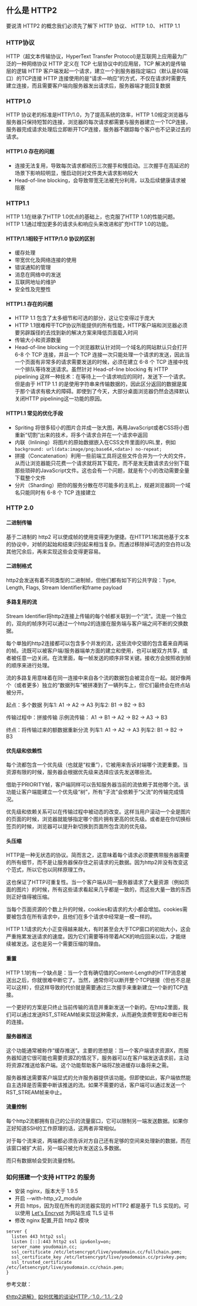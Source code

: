## 什么是 HTTP2

要说清 HTTP2 的概念我们必须先了解下 HTTP 协议、 HTTP 1.0、 HTTP 1.1

### HTTP协议

HTTP（超文本传输协议，HyperText Transfer Protocol)是互联网上应用最为广泛的一种网络协议
HTTP 定义在 TCP 七层协议中的应用层，TCP 解决的是传输层的逻辑
HTTP 客户端发起一个请求，建立一个到服务器指定端口（默认是80端口）的TCP连接
HTTP 连接使用的是“请求—响应”的方式，不仅在请求时需要先建立连接，而且需要客户端向服务器发出请求后，服务器端才能回复数据

### HTTP1.0

HTTP 协议老的标准是HTTP/1.0，为了提高系统的效率，HTTP 1.0规定浏览器与服务器只保持短暂的连接，浏览器的每次请求都需要与服务器建立一个TCP连接，服务器完成请求处理后立即断开TCP连接，服务器不跟踪每个客户也不记录过去的请求。

#### HTTP1.0 存在的问题

- 连接无法复用，导致每次请求都经历三次握手和慢启动。三次握手在高延迟的场景下影响较明显，慢启动则对文件类大请求影响较大
- Head-of-line blocking，会导致带宽无法被充分利用，以及后续健康请求被阻塞

### HTTP1.1

HTTP 1.1在继承了HTTP 1.0优点的基础上，也克服了HTTP 1.0的性能问题。HTTP 1.1通过增加更多的请求头和响应头来改进和扩充HTTP 1.0的功能。

#### HTTP/1.1相较于 HTTP/1.0 协议的区别

- 缓存处理
- 带宽优化及网络连接的使用
- 错误通知的管理
- 消息在网络中的发送
- 互联网地址的维护
- 安全性及完整性

#### HTTP1.1 存在的问题

- HTTP 1.1 包含了太多细节和可选的部分，这让它变得过于庞大
- HTTP 1.1很难榨干TCP协议所能提供的所有性能，HTTP客户端和浏览器必须要另辟蹊径的去找到新的解决方案来降低页面载入时间
- 传输大小和资源数量
- Head-of-line blocking 一个浏览器默认针对同一个域名的网站默认只会打开 6-8 个 TCP 连接，并且一个 TCP 连接一次只能处理一个请求的发送，因此当一个页面有非常多的请求需要发送的时候，必须在建立 6-8 个 TCP 连接中找一个排队等待发送请求。虽然针对 Head-of-line blocking 有 HTTP pipelining 这样一种技术：在等待上一个请求响应的同时，发送下一个请求。但是由于 HTTP 1.1 的是使用字符串来传输数据的，因此区分返回的数据是属于那个请求有极大的障碍。即使到了今天，大部分桌面浏览器仍然会选择默认关闭HTTP pipelining这一功能的原因。

#### HTTP1.1 常见的优化手段

- Spriting 将很多较小的图片合并成一张大图，再用JavaScript或者CSS将小图重新“切割”出来的技术，将多个请求合并在一个请求中返回
- 内联（Inlining）将图片的原始数据嵌入在CSS文件里面的URL里，例如 `background: url(data:image/png;base64,<data>) no-repeat;`
- 拼接（Concatenation）利用一些前端工具将这些文件合并为一个大的文件，从而让浏览器能只花费一个请求就将其下载完，而不是发无数请求去分别下载那些琐碎的JavaScript文件。这也会有一个问题，就是有个小的改动需要全量下载整个文件
- 分片（Sharding）把你的服务分散在尽可能多的主机上，规避浏览器同一个域名只能同时有 6-8 个 TCP 连接建立

### HTTP 2.0

#### 二进制传输

基于二进制的 http2 可以使成帧的使用变得更为便捷。在HTTP1.1和其他基于文本的协议中，对帧的起始和结束识别起来相当复杂。而通过移除掉可选的空白符以及其他冗余后，再来实现这些会变得更容易。

#### 二进制格式

http2会发送有着不同类型的二进制帧，但他们都有如下的公共字段：Type, Length, Flags, Stream Identifier和frame payload

#### 多路复用的流

Stream Identifier将http2连接上传输的每个帧都关联到一个“流”。流是一个独立的，双向的帧序列可以通过一个http2的连接在服务端与客户端之间不断的交换数据。

每个单独的http2连接都可以包含多个并发的流，这些流中交错的包含着来自两端的帧。流既可以被客户端/服务器端单方面的建立和使用，也可以被双方共享，或者被任意一边关闭。在流里面，每一帧发送的顺序非常关键。接收方会按照收到帧的顺序来进行处理。

流的多路复用意味着在同一连接中来自各个流的数据包会被混合在一起。就好像两个（或者更多）独立的“数据列车”被拼凑到了一辆列车上，但它们最终会在终点站被分开。

起点：多个数据
列车1: A1 -> A2 -> A3
列车2: B1 -> B2 -> B3

传输过程中：拼接传输
示例流传输： A1 -> B1 -> A2 -> B2 -> A3 -> B3

终点：将传输过来的额数据重新分流
列车1: A1 -> A2 -> A3
列车2: B1 -> B2 -> B3

#### 优先级和依赖性

每个流都包含一个优先级（也就是“权重”），它被用来告诉对端哪个流更重要。当资源有限的时候，服务器会根据优先级来选择应该先发送哪些流。

借助于PRIORITY帧，客户端同样可以告知服务器当前的流依赖于其他哪个流。该功能让客户端能建立一个优先级“树”，所有“子流”会依赖于“父流”的传输完成情况。

优先级和依赖关系可以在传输过程中被动态的改变。这样当用户滚动一个全是图片的页面的时候，浏览器就能够指定哪个图片拥有更高的优先级。或者是在你切换标签页的时候，浏览器可以提升新切换到页面所包含流的优先级。

#### 头压缩

HTTP是一种无状态的协议。简而言之，这意味着每个请求必须要携带服务器需要的所有细节，而不是让服务器保存住之前请求的元数据。因为http2并没有改变这个范式，所以它也以同样原理工作。

这也保证了HTTP可重复性。当一个客户端从同一服务器请求了大量资源（例如页面的图片）的时候，所有这些请求看起来几乎都是一致的，而这些大量一致的东西则正好值得被压缩。

当每个页面资源的个数上升的时候，cookies和请求的大小都会增加。cookies需要被包含在所有请求中，且他们在多个请求中经常是一模一样的。

HTTP 1.1请求的大小正变得越来越大，有时甚至会大于TCP窗口的初始大小，这会严重拖累发送请求的速度。因为它们需要等待带着ACK的响应回来以后，才能继续被发送。这也是另一个需要压缩的理由。

#### 重置

HTTP 1.1的有一个缺点是：当一个含有确切值的Content-Length的HTTP消息被送出之后，你就很难中断它了。当然，通常你可以断开整个TCP链接（但也不总是可以这样），但这样导致的代价就是需要通过三次握手来重新建立一个新的TCP连接。

一个更好的方案是只终止当前传输的消息并重新发送一个新的。在http2里面，我们可以通过发送RST_STREAM帧来实现这种需求，从而避免浪费带宽和中断已有的连接。

#### 服务器推送

这个功能通常被称作“缓存推送”。主要的思想是：当一个客户端请求资源X，而服务器知道它很可能也需要资源Z的情况下，服务器可以在客户端发送请求前，主动将资源Z推送给客户端。这个功能帮助客户端将Z放进缓存以备将来之需。

服务器推送需要客户端显式的允许服务器提供该功能。但即使如此，客户端依然能自主选择是否需要中断该推送的流。如果不需要的话，客户端可以通过发送一个RST_STREAM帧来中止。

#### 流量控制

每个http2流都拥有自己的公示的流量窗口，它可以限制另一端发送数据。如果你正好知道SSH的工作原理的话，这两者非常相似。

对于每个流来说，两端都必须告诉对方自己还有足够的空间来处理新的数据，而在该窗口被扩大前，另一端只被允许发送这么多数据。

而只有数据帧会受到流量控制。

### 如何搭建一个支持 HTTP2 的服务

- 安装 nginx，版本大于 1.9.5
- 开启 --with-http_v2_module
- 开启 https，因为现在所有的浏览器实现的 HTTP2 都是基于 TLS 实现的。可以使用 [Let's Encrypt](https://certbot.eff.org/) 为网站生成 TLS 证书
- 修改 nginx 配置,开启 http2 模块

```nginx
server {
  listen 443 http2 ssl;
  listen [::]:443 http2 ssl ipv6only=on;
  server_name youdomain.cc;
  ssl_certificate /etc/letsencrypt/live/youdomain.cc/fullchain.pem;
  ssl_certificate_key /etc/letsencrypt/live/youdomain.cc/privkey.pem;
  ssl_trusted_certificate /etc/letsencrypt/live/youdomain.cc/chain.pem;
}
```

参考文献：

[《http2讲解》](https://ye11ow.gitbooks.io/http2-explained/)
[如何优雅的谈论HTTP／1.0／1.1／2.0](https://www.jianshu.com/p/52d86558ca57)